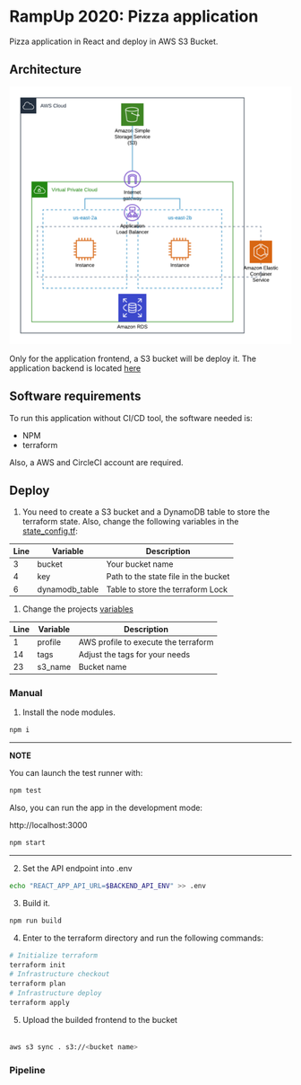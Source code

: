 # RampUp 2020: Pizza application

Pizza application in React and deploy in AWS S3 Bucket.

## Architecture

![](images/architecture.png)

Only for the application frontend, a S3 bucket will be deploy it. The application backend is located [here](https://github.com/mnl359/pizzas-back/tree/master)

## Software requirements

To run this application without CI/CD tool, the software needed is:

- NPM
- terraform

Also, a AWS and CircleCI account are required.

## Deploy

1. You need to create a S3 bucket and a DynamoDB table to store the terraform state. Also, change the following variables in the [state_config.tf](terraform/state-config.tf):

| Line | Variable | Description |
| ---- | -------- | ----------- |
| 3    | bucket   | Your bucket name |
| 4    | key      | Path to the state file in the bucket |
| 6    | dynamodb_table | Table to store the terraform Lock |

1. Change the projects [variables](terraform/variables.tf)

| Line | Variable | Description |
| ---- | -------- | ----------- |
| 1    | profile  | AWS profile to execute the terraform |
| 14   | tags     | Adjust the tags for your needs |
| 23   | s3_name  | Bucket name |

### Manual

1. Install the node modules.
```sh
npm i
```

---
**NOTE**

You can launch the test runner with:

```sh
npm test
```

Also, you can run the app in the development mode:

http://localhost:3000

```sh
npm start
```

---


2. Set the API endpoint into .env
```sh
echo "REACT_APP_API_URL=$BACKEND_API_ENV" >> .env
```

3. Build it.
```sh
npm run build
```

4. Enter to the terraform directory and run the following commands:

```sh
# Initialize terraform
terraform init
# Infrastructure checkout
terraform plan
# Infrastructure deploy
terraform apply
```

5. Upload the builded frontend to the bucket
```sh

aws s3 sync . s3://<bucket name>
```

### Pipeline

